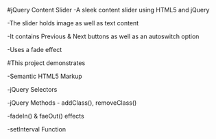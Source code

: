#jQuery Content Slider
-A sleek content slider using HTML5 and jQuery

-The slider holds image as well as text content

-It contains Previous & Next buttons as well as an autoswitch option

-Uses a fade effect

#This project demonstrates

-Semantic HTML5 Markup

-jQuery Selectors

-jQuery Methods - addClass(), removeClass()

-fadeIn() & faeOut() effects

-setInterval Function

